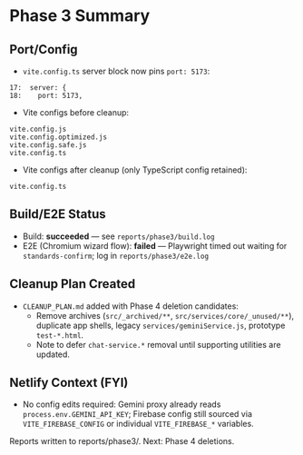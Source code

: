 # Phase 3 Summary

## Port/Config
- `vite.config.ts` server block now pins `port: 5173`:
```
17:  server: {
18:    port: 5173,
```
- Vite configs before cleanup:
```
vite.config.js
vite.config.optimized.js
vite.config.safe.js
vite.config.ts
```
- Vite configs after cleanup (only TypeScript config retained):
```
vite.config.ts
```

## Build/E2E Status
- Build: **succeeded** — see `reports/phase3/build.log`
- E2E (Chromium wizard flow): **failed** — Playwright timed out waiting for `standards-confirm`; log in `reports/phase3/e2e.log`

## Cleanup Plan Created
- `CLEANUP_PLAN.md` added with Phase 4 deletion candidates:
  - Remove archives (`src/_archived/**`, `src/services/core/_unused/**`), duplicate app shells, legacy `services/geminiService.js`, prototype `test-*.html`.
  - Note to defer `chat-service.*` removal until supporting utilities are updated.

## Netlify Context (FYI)
- No config edits required: Gemini proxy already reads `process.env.GEMINI_API_KEY`; Firebase config still sourced via `VITE_FIREBASE_CONFIG` or individual `VITE_FIREBASE_*` variables.

Reports written to reports/phase3/. Next: Phase 4 deletions.
